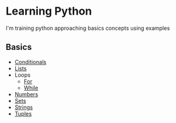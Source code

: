 # Learning Python

I'm training python approaching basics concepts using examples

## Basics

* [Conditionals](basics/conditionals/main.py)
* [Lists](basics/lists/main.py)
* Loops
    * [For](basics/loops/for.py)
    * [While](basics/loops/while.py)
* [Numbers](basics/numbers/main.py)
* [Sets](basics/sets/main.py)
* [Strings](basics/strings/main.py)
* [Tuples](basics/tuples/main.py)